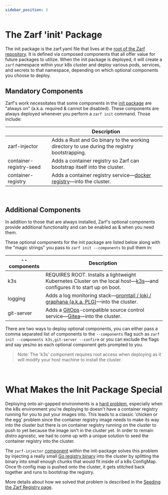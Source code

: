 ```yaml
---
sidebar_position: 3
---
```


# The Zarf 'init' Package

The init package is the zarf.yaml file that lives at the [root of the Zarf repository](https://github.com/defenseunicorns/zarf/blob/master/zarf.yaml). It is defined via composed components that all offer value for future packages to utilize. When the init package is deployed, it will create a `zarf` namespace within your k8s cluster and deploy various pods, services, and secrets to that namespace, depending on which optional components you choose to deploy.


## Mandatory Components

Zarf's work necessitates that some components in the [init package](https://github.com/defenseunicorns/zarf/blob/master/zarf.yaml) are "always on" (a.k.a. required & cannot be disabled). These components are always deployed whenever you perform a `zarf init` command. Those include:

|                         | Description                                                                                                          |
| ----------------------- | -------------------------------------------------------------------------------------------------------------------- |
| zarf-injector           | Adds a Rust and Go binary to the working directory to use during the registry bootstrapping.
| container-registry-seed | Adds a container registry so Zarf can bootstrap itself into the cluster.                                             |
| container-registry      | Adds a container registry service&mdash;[docker registry](https://docs.docker.com/registry/)&mdash;into the cluster. |


&nbsp;
## Additional Components

In addition to those that are always installed, Zarf's optional components provide additional functionality and can be enabled as & when you need them.

These optional components for the init package are listed below along with the "magic strings" you pass to `zarf init --components` to pull them in:

| --components | Description                                                                                                                                                       |
| ------------ | ----------------------------------------------------------------------------------------------------------------------------------------------------------------- |
| k3s          | REQUIRES ROOT. Installs a lightweight Kubernetes Cluster on the local host&mdash;[k3s](https://k3s.io/)&mdash;and configures it to start up on boot.                             |
| logging      | Adds a log monitoring stack&mdash;[promtail / loki / graphana (a.k.a. PLG)](https://github.com/grafana/loki)&mdash;into the cluster.                              |
| git-server   | Adds a [GitOps](https://www.cloudbees.com/gitops/what-is-gitops)-compatible source control service&mdash;[Gitea](https://gitea.io/en-us/)&mdash;into the cluster. |

There are two ways to deploy optional components, you can either pass a comma separated list of components to the `--components` flag such as `zarf init --components k3s,git-server --confirm` or you can exclude the flags and say yes/no as each optional component gets prompted to you.

> Note: The 'k3s' component requires root access when deploying as it will modify your host machine to install the cluster.

<br />

# What Makes the Init Package Special

Deploying onto air-gapped environments is a [hard problem](../../1-understand-the-basics.md#what-is-the-air-gap), especially when the k8s environment you're deploying to doesn't have a container registry running for you to put your images into. This leads to a classic 'chicken or the egg' problem since the container registry image needs to make its way into the cluster but there is on container registry running on the cluster to push to yet because the image isn't in the cluster yet. In order to remain distro agnostic, we had to come up with a unique solution to seed the container registry into the cluster.

The `zarf-injector` [component](https://github.com/defenseunicorns/zarf/blob/master/packages/zarf-injector/zarf.yaml) within the init-package solves this problem by injecting a really small [Go registry binary](https://github.com/defenseunicorns/zarf/blob/master/src/injector/stage2/registry.go) into the cluster by splitting the binary into small enough chunks that would fit inside of a k8s ConfigMap. Once th config map is pushed onto the cluster, it gets stitched back together and runs to bootstrap the registry.

<!-- TODO: Fix this link.. -->
More details about how we solved that problem is described in the [Seeding the Zarf Registry page](https://google.com).